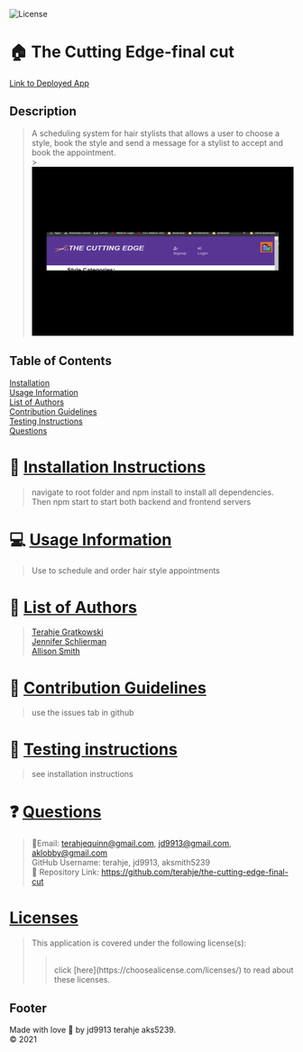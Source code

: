![License](https://img.shields.io/badge/License--blue.svg)

# :house: The Cutting Edge-final cut <br>

[Link to Deployed App](https://the-cutting-edge-final-cut800.herokuapp.com/)

## Description

> A scheduling system for hair stylists that allows a user to choose a style, book the style and send a message for a stylist to accept and book the appointment. <br> > <img src="cuttingEdgeFinalCut.gif" height="300px" width="500px" />

## Table of Contents

[Installation](#install)<br>
[Usage Information](#usage)<br>
[List of Authors](#listauthors)<br>
[Contribution Guidelines](#contribute)<br>
[Testing Instructions](#test)<br>
[Questions](#quest)<br>

# :memo: [Installation Instructions](install)

> navigate to root folder and npm install to install all dependencies. Then npm start to start both backend and frontend servers

# :computer: [Usage Information](usage)

> Use to schedule and order hair style appointments

# :incoming_envelope: [List of Authors](listauthors)

> [Terahje Gratkowski](http://github.com/terahje) <br> [Jennifer Schlierman](https://github.com/jd9913) <br> [Allison Smith](https://github.com/aksmith5239) <br>

# :incoming_envelope: [Contribution Guidelines](contribute)

> use the issues tab in github

# :notebook: [Testing instructions](test)

> see installation instructions

# :question: [Questions](quest)

> :email:Email: terahjequinn@gmail.com, jd9913@gmail.com, aklobby@gmail.com<br>
> GitHub Username: terahje, jd9913, aksmith5239<br>
> :link: Repository Link: https://github.com/terahje/the-cutting-edge-final-cut<br>

# [Licenses](#license)

> This application is covered under the following license(s): <br>
>
> > <br>
> > click [here](https://choosealicense.com/licenses/) to read about these licenses.

## Footer

Made with love :gift_heart: by jd9913 terahje aks5239.<br>:copyright: 2021
